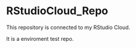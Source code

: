 # RStudioCloud_Repo

This repository is connected to my RStudio Cloud.

It is a enviroment test repo.
